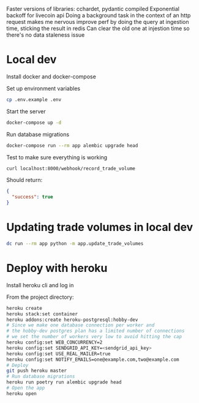 Faster versions of libraries: cchardet, pydantic compiled
Exponential backoff for livecoin api
Doing a background task in the context of an http request makes me nervous
improve perf by doing the query at ingestion time, sticking the result in redis
Can clear the old one at injestion time so there's no data staleness issue

# Local dev

Install docker and docker-compose

Set up environment variables
```bash
cp .env.example .env
```

Start the server

```bash
docker-compose up -d
```

Run database migrations

```bash
docker-compose run --rm app alembic upgrade head
```

Test to make sure everything is working

```bash
curl localhost:8000/webhook/record_trade_volume
```

Should return:

```json
{
  "success": true
}
```

# Updating trade volumes in local dev

```bash
dc run --rm app python -m app.update_trade_volumes
```

# Deploy with heroku

Install heroku cli and log in

From the project directory:
```bash
heroku create
heroku stack:set container
heroku addons:create heroku-postgresql:hobby-dev
# Since we make one database connection per worker and
# the hobby-dev postgres plan has a limited number of connections
# we set the number of workers very low to avoid hitting the cap
heroku config:set WEB_CONCURRENCY=2
heroku config:set SENDGRID_API_KEY=<sendgrid_api_key>
heroku config:set USE_REAL_MAILER=true
heroku config:set NOTIFY_EMAILS=one@example.com,two@example.com
# Deploy
git push heroku master
# Run database migrations
heroku run poetry run alembic upgrade head
# Open the app
heroku open
```
